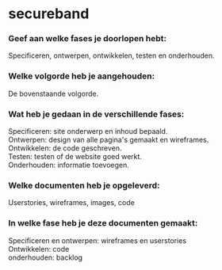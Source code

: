 # secureband

<h3>Geef aan welke fases je doorlopen hebt:</h3>
Specificeren, ontwerpen, ontwikkelen, testen en onderhouden.

<h3>Welke volgorde heb je aangehouden:</h3>
De bovenstaande volgorde.

<h3>Wat heb je gedaan in de verschillende fases:</h3>
Specificeren: site onderwerp en inhoud bepaald.<br>
Ontwerpen: design van alle pagina's gemaakt en wireframes.<br>
Ontwikkelen: de code geschreven.<br>
Testen: testen of de website goed werkt.<br>
Onderhouden: informatie toevoegen.

<h3>Welke documenten heb je opgeleverd:</h3>
Userstories, wireframes, images, code

<h3>In welke fase heb je deze documenten gemaakt:</h3>
Specificeren en ontwerpen: wireframes en userstories<br>
Ontwikkelen: code<br>
onderhouden: backlog
